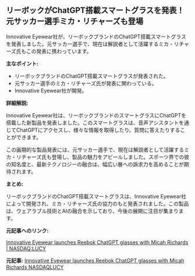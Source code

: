 ## リーボックがChatGPT搭載スマートグラスを発表！元サッカー選手ミカ・リチャーズも登場

Innovative Eyewear社が、リーボックブランドのChatGPT搭載スマートグラスを発表しました。元サッカー選手で、現在は解説者として活躍するミカ・リチャーズ氏もこの発表に携わっています。

**主なポイント:**

* リーボックブランドのChatGPT搭載スマートグラスが発表された。
* 元サッカー選手のミカ・リチャーズ氏が発表に関わっている。
* Innovative Eyewear社が開発。

**詳細解説:**

Innovative Eyewear社は、リーボックブランドのスマートグラスにChatGPTを搭載した新製品を発表しました。このスマートグラスは、音声アシスタントを通じてChatGPTにアクセスし、様々な情報を取得したり、質問に答えたりすることができます。

この画期的な製品発表には、元サッカー選手で、現在は解説者として活躍するミカ・リチャーズ氏も登場し、製品の魅力をアピールしました。スポーツ界での彼の知名度と、最新テクノロジーの融合は、幅広い層への訴求力を高めることが期待されます。

**まとめ:**

リーボックブランドのChatGPT搭載スマートグラスは、Innovative Eyewear社によって開発され、ミカ・リチャーズ氏の協力のもと発表されました。この製品は、ウェアラブル技術とAIの融合を示しており、今後の展開に注目が集まります。

**元記事へのリンク:**

[Innovative Eyewear launches Reebok ChatGPT glasses with Micah Richards | NASDAQ:LUCY](https://www.proactiveinvestors.com/companies/news/1046173/innovative-eyewear-launches-reebok-chatgpt-glasses-with-micah-richards-1046173.html)


**元記事:** [Innovative Eyewear launches Reebok ChatGPT glasses with Micah Richards NASDAQLUCY](https://www.proactiveinvestors.co.uk/companies/news/1070263/innovative-eyewear-launches-reebok-chatgpt-glasses-with-micah-richards-1070263.html)